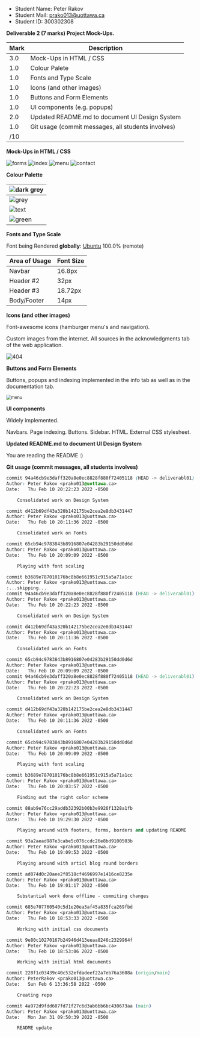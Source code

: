 - Student Name: Peter Rakov
- Student Mail: [prako013@uottawa.ca](mailto:prako013@uottawa.ca)
- Student ID: 300302308

**Deliverable 2 (7 marks) Project Mock-Ups.**

| **Mark** | Description                                        |
| -------- | -------------------------------------------------- |
| 3.0      | Mock-Ups in HTML / CSS                             |
| 1.0      | Colour Palete                                      |
| 1.0      | Fonts and Type Scale                               |
| 1.0      | Icons (and other images)                           |
| 1.0      | Buttons and Form Elements                          |
| 1.0      | UI components (e.g. popups)                        |
| 2.0      | Updated README.md to document UI Design System     |
| 1.0      | Git usage (commit messages, all students involves) |
| /10      |                                                    |

**Mock-Ups in HTML / CSS**

![forms](https://user-images.githubusercontent.com/97912443/153520654-c19b1929-a160-48b7-8058-2a9183fcd096.png)
![index](https://user-images.githubusercontent.com/97912443/153520659-feff6e02-1cca-4256-aa9c-ae887f0ed89a.png)
![menu](https://user-images.githubusercontent.com/97912443/153520664-6f74663f-7d65-4e4e-a608-eae57d7eac2d.png)
![contact](https://user-images.githubusercontent.com/97912443/153520668-b76232bf-81a4-467c-a91b-f686be960333.png)



**Colour Palette**

| ![dark grey](https://user-images.githubusercontent.com/97912443/153522237-040f7e97-fd97-49b8-a9c0-4ce6b08f57e9.png) |
| ------------------------------------------------------------ |
| ![grey](https://user-images.githubusercontent.com/97912443/153522239-8c2d6142-565f-4bf0-8641-71016ebdbfdb.png) |
| ![text](https://user-images.githubusercontent.com/97912443/153522240-b8486d74-df6b-471d-a045-96bd5c61cb95.png) |
| ![green](https://user-images.githubusercontent.com/97912443/153522238-8ef5f99e-7c3b-43ad-8638-95ccf03c62dc.png) |

**Fonts and Type Scale**

Font being Rendered **globally**: [Ubuntu](moz-extension://3051589e-7a68-47fc-b094-0f2073553710/data/window/index.html?mode=window#) 100.0% (remote)

| Area of Usage | Font Size |
| ------------- | --------- |
| Navbar        | 16.8px    |
| Header #2     | 32px      |
| Header #3     | 18.72px   |
| Body/Footer   | 14px      |

**Icons (and other images)**

Font-awesome icons (hamburger menu's and navigation).

Custom images from the internet. All sources in the acknowledgments tab of the web application.

![404](https://user-images.githubusercontent.com/97912443/153523282-04a95efe-333b-44ed-b0ff-5f2c77114baa.png)


**Buttons and Form Elements**

Buttons, popups and indexing implemented in the info tab as well as in the documentation tab.

<img src="https://user-images.githubusercontent.com/97912443/153520664-6f74663f-7d65-4e4e-a608-eae57d7eac2d.png" alt="menu" style="zoom:80%;" />

**UI components**

Widely implemented. 

Navbars. Page indexing. Buttons. Sidebar. HTML. External CSS stylesheet.

**Updated README.md to document UI Design System**

You are reading the README :)

**Git usage (commit messages, all students involves)**

```css
commit 94a46cb9e3daff320a8e0ec8828f880f72405118 (HEAD -> deliverabl01)
Author: Peter Rakov <prako013@uottawa.ca>
Date:   Thu Feb 10 20:22:23 2022 -0500

    Consolidated work on Design System

commit d412b69df43a320b142175be2cea2e8db3431447
Author: Peter Rakov <prako013@uottawa.ca>
Date:   Thu Feb 10 20:11:36 2022 -0500

    Consolidated work on Fonts

commit 65cb94c9783843b8916807e04283b29150dd0d6d
Author: Peter Rakov <prako013@uottawa.ca>
Date:   Thu Feb 10 20:09:09 2022 -0500

    Playing with font scaling

commit b3689e787010176bc8b8e661951c915a5a71a1cc
Author: Peter Rakov <prako013@uottawa.ca>
:...skipping...
commit 94a46cb9e3daff320a8e0ec8828f880f72405118 (HEAD -> deliverabl01)
Author: Peter Rakov <prako013@uottawa.ca>
Date:   Thu Feb 10 20:22:23 2022 -0500

    Consolidated work on Design System

commit d412b69df43a320b142175be2cea2e8db3431447
Author: Peter Rakov <prako013@uottawa.ca>
Date:   Thu Feb 10 20:11:36 2022 -0500

    Consolidated work on Fonts

commit 65cb94c9783843b8916807e04283b29150dd0d6d
Author: Peter Rakov <prako013@uottawa.ca>
Date:   Thu Feb 10 20:09:09 2022 -0500
commit 94a46cb9e3daff320a8e0ec8828f880f72405118 (HEAD -> deliverabl01)
Author: Peter Rakov <prako013@uottawa.ca>
Date:   Thu Feb 10 20:22:23 2022 -0500

    Consolidated work on Design System

commit d412b69df43a320b142175be2cea2e8db3431447
Author: Peter Rakov <prako013@uottawa.ca>
Date:   Thu Feb 10 20:11:36 2022 -0500

    Consolidated work on Fonts

commit 65cb94c9783843b8916807e04283b29150dd0d6d
Author: Peter Rakov <prako013@uottawa.ca>
Date:   Thu Feb 10 20:09:09 2022 -0500

    Playing with font scaling

commit b3689e787010176bc8b8e661951c915a5a71a1cc
Author: Peter Rakov <prako013@uottawa.ca>
Date:   Thu Feb 10 20:03:57 2022 -0500

    Finding out the right color scheme

commit 88ab9e76cc29addb32392b00b3e9926f1328a1fb
Author: Peter Rakov <prako013@uottawa.ca>
Date:   Thu Feb 10 19:29:30 2022 -0500

    Playing around with footers, forms, borders and updating README

commit 93a2aead987e3cabe5c076ccdc26e8bd9100503b
Author: Peter Rakov <prako013@uottawa.ca>
Date:   Thu Feb 10 19:09:53 2022 -0500

    Playing around with articl blog round borders

commit ad074d0c20aee2f8518cf4696997e1416ce8235e
Author: Peter Rakov <prako013@uottawa.ca>
Date:   Thu Feb 10 19:01:17 2022 -0500

    Substantial work done offline - commiting changes

commit 685e707760540c5d1e20ea3af45a835fca269fbd
Author: Peter Rakov <prako013@uottawa.ca>
Date:   Thu Feb 10 18:53:33 2022 -0500

    Working with initial css documents

commit 9e80c10270167b24946d413eeaa8246c2329964f
Author: Peter Rakov <prako013@uottawa.ca>
Date:   Thu Feb 10 18:53:06 2022 -0500

    Working with initial html documents

commit 228f1c03439c40c532efdadeef22a7eb76a3608a (origin/main)
Author: PeterRakov <prako013@uottawa.ca>
Date:   Sun Feb 6 13:36:58 2022 -0500

    Creating repo

commit 4a972d9fdd607fd71f27c6d3ab6bb6bc430673aa (main)
Author: Peter Rakov <prako013@uottawa.ca>
Date:   Mon Jan 31 09:50:39 2022 -0500

    README update
```